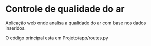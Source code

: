 # Controle de qualidade do ar
 Aplicação web onde analisa a qualidade do ar com base nos dados inseridos.


O código principal esta em Projeto/app/routes.py
